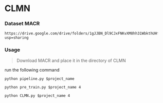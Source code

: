 # CLMN

### Dataset MACR
```
https://drive.google.com/drive/folders/1gJJBN_Dl9CJxFNKvXM8hh31WbkthUHf2?usp=sharing
```

### Usage

>Download MACR and place it in the directory of CLMN

run the following command

```
python pipeline.py $project_name

python pre_train.py $project_name 4

python CLMN.py $project_name 4
```
